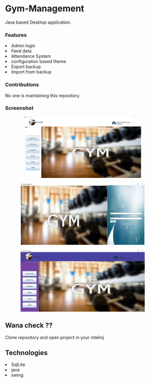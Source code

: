 # Gym-Management

Java based Desktop application.

### Features 

<li>Admin login</li>
<li>Feed data</li>
<li>Attendance System</li>
<li>configuration based theme</li>
<li>Export backup</li>
<li>Import from backup</li>

### Contributions

No one is maintaining this repository.


### Screenshot

<p align="center">
  <img src="https://github.com/shubh2710/Gym-Management/blob/master/screen/1.png" alt="Screenshot"  height="200"/>
</p>
<p align="center">
  <img src="https://github.com/shubh2710/Gym-Management/blob/master/screen/2.png" alt="Screenshot"  height="200" />
</p>
<p align="center">
  <img src="https://github.com/shubh2710/Gym-Management/blob/master/screen/3.png" alt="Screenshot"  height="200"/>
</p>


## Wana check ??

Clone repository and open project in your intelinj

## Technologies

<li>SqlLite</li>
<li>java</li>
<li>swing</li>